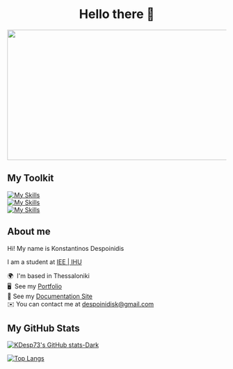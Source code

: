 <div align="center">
  <h1>Hello there 👋</h1>
</div>

<div align="center">
  <img src="https://media.giphy.com/media/dWesBcTLavkZuG35MI/giphy.gif" width="600" height="300"/>
</div>

## My Toolkit

[![My Skills](https://skillicons.dev/icons?i=c,cpp,java,py,ruby,rails,html,css,js)](https://skillicons.dev) <br>
[![My Skills](https://skillicons.dev/icons?i=electron,arduino,git,linux,processing,wordpress,neovim,cmake,svelte)](https://skillicons.dev)<br>
[![My Skills](https://skillicons.dev/icons?i=lua,sqlite,kotlin)](https://skillicons.dev)

## About me

Hi! My name is Konstantinos Despoinidis

I am a student at [IEE | IHU](https://www.iee.ihu.gr/en/)

🌍  I'm based in Thessaloniki<br>
🖥️  See my [Portfolio](https://kdesp73.github.io/Portfolio/)<br>
📄  See my [Documentation Site](https://kdesp73.github.io/Docs/)<br>
✉️  You can contact me at [despoinidisk@gmail.com](mailto:despoinidisk@gmail.com)<br>

## My GitHub Stats

[![KDesp73's GitHub stats-Dark](https://github-readme-stats.vercel.app/api?username=KDesp73&show_icons=true&theme=dark#gh-dark-mode-only)](https://github.com/anuraghazra/github-readme-stats#gh-dark-mode-only)

[![Top Langs](https://github-readme-stats.vercel.app/api/top-langs/?username=KDesp73&layout=compact&theme=city_lights)](https://github.com/KDesp73/KDesp73)
